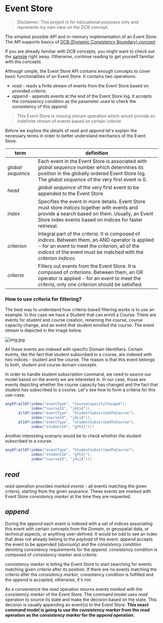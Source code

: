 # Event Store

> Disclaimer: This project is for educational purposes only and represents my own view on the DCB concept.

The simplest possible API and in-memory implementation of an Event Store. The API supports basics of [DCB (Dynamic
Consistency Boundary) concept](https://www.youtube.com/watch?v=IgigmuHHchI).

If you are already familiar with DCB concepts, you might want to check out the [sample](sample-faculty/readme.md) right
away. Otherwise, continue reading to get yourself familiar with the concepts.

Although simple, the Event Store API contains enough concepts to cover basic functionalities of an Event Store. It
contains two operations:

* _read_ - reads a finite stream of events from the Event Store based on provided _criteria_.
* _append_ - appends events at the end of the Event Store log. It accepts the _consistency condition_ as the parameter
  used to check the consistency of this _append_.

> This Event Store is missing _stream_ operation which would provide an indefinite stream of events based on certain
> _criteria_.

Before we explore the details of _read_ and _append_ let's explain the necessary terms in order to better understand
mechanics of the Event Store.

| term              | definition                                                                                                                                                                                                                     |
|-------------------|--------------------------------------------------------------------------------------------------------------------------------------------------------------------------------------------------------------------------------|
| _global sequence_ | Each event in the Event Store is associated with _global sequence_ number which determines its position in the globally ordered Event Store log. The _global sequence_ of the very first event is 0.                           |
| _head_            | _global sequence_ of the very first event to be appended to the Event Store                                                                                                                                                    |
| _index_           | Specifies the event in more details. Event Store must store _indices_ together with events and provide a search based on them. Usually, an Event Store index events based on indices for faster retrieval.                     |
| _criterion_       | Integral part of the _criteria_. It is composed of _indices_. Between them, an AND operator is applied - for an event to meet the _criterion_, all of the _indices_ of the event must be matched with the _criterion indices_. |
| _criteria_        | Filters out events from the Event Store. It is composed of _criterions_. Between them, an OR operator is applied - for an event to meet the _criteria_, only one _criterion_ should be satisfied.                              |

### How to use criteria for filtering?

The best way to understand how criteria-based filtering works is to use an example. In this case we have a Student that
can enroll a Course. There are events for student and course creation, renaming the course, course capacity change, and
an event that student enrolled the course. The event stream is depicted in the image below.

![img.jpg](img.jpg)

All these events are indexed with specific Domain Identifiers. Certain events, like the fact that student subscribed to 
a course, are indexed with two indices - student and the course. The reason is that this event belongs to both, student 
and course domain concepts.

In order to handle student subscription command, we need to source our model based on the events we are interested in.
In our case, those are events depicting whether the course capacity has changed and the fact that student has subscribed
to a course. Let's see how to form a criteria for this use-case:

```java
anyOf(allOf(index("eventType", "CourseCapacityChanged"),
            index("courseId", "jdsj4")),
      allOf(index("eventType", "StudentSubscribedToCourse"),
            index("courseId", "jdsj4")),
      allOf(index("eventType", "StudentSubscribedToCourse"),
            index("studentId", "gfh3j")))
```

Another interesting scenario would be to check whether the student subscribed to a course. 

```java
anyOf(allOf(index("eventType", "StudentSubscribedToCourse"),
            index("studentId", "gfh3j"),
            index("courseId", "jdsj4")))
```

## _read_

_read_ operation provides _marked events_ - all events matching the given _criteria_, starting from the given
_sequence_. These events are _marked_ with Event Store _consistency marker_ at the time they are requested.

## _append_

During the _append_ each event is indexed with a set of indices associating this event with certain concepts from the
_Domain_, or geospatial data, or technical aspects, or anything user-defined. It would be odd to see an index that does 
not already belong to the _payload_ of the event. _append_ accepts the event to be appended (obviously) and the 
_consistency condition_ denoting consistency requirements for the _append_. _consistency condition_ is composed of 
_consistency marker_ and _criteria_.

_consistency marker_ is telling the Event Store to start searching for events matching given _criteria_ after its
position. If there are no events matching the _criteria_ after the _consistency marker_, consistency condition is
fulfilled and the _append_ is accepted, otherwise, it's not.

As a convenience the _read_ operation returns events _marked_ with the _consistency marker_ of the Event Store. The
command model uses _read_ operation to source its state and make the decision based on the state. This decision is
usually appending an event(s) to the Event Store. **This exact command model is going to use the _consistency marker_
from the _read_ operation as the _consistency marker_ for the _append_ operation.**